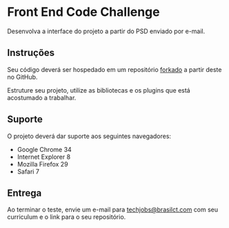 # Front End Code Challenge

Desenvolva a interface do projeto a partir do PSD enviado por e-mail.

## Instruções

Seu código deverá ser hospedado em um repositório [forkado](https://github.com/brasilct/frontendcodechallenge/fork) a partir deste no GitHub.

Estruture seu projeto, utilize as bibliotecas e os plugins que está acostumado a trabalhar.

## Suporte

O projeto deverá dar suporte aos seguintes navegadores:

- Google Chrome 34
- Internet Explorer 8
- Mozilla Firefox 29
- Safari 7

## Entrega

Ao terminar o teste, envie um e-mail para techjobs@brasilct.com com seu curriculum e o link para o seu repositório.

